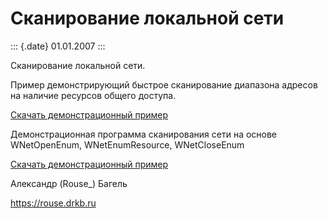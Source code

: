 Сканирование локальной сети
===========================

::: {.date}
01.01.2007
:::

Сканирование локальной сети.

Пример демонстрирующий быстрое сканирование диапазона адресов на наличие
ресурсов общего доступа.

[Скачать демонстрационный пример](/zip/fastscan.zip)

Демонстрационная программа сканирования сети на основе WNetOpenEnum,
WNetEnumResource, WNetCloseEnum

[Скачать демонстрационный пример](/zip/netscan.zip)

Александр (Rouse\_) Багель

<https://rouse.drkb.ru>
